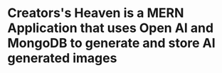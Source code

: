 # Creators's Heaven is a MERN Application that uses Open AI and MongoDB to generate and store AI generated images
